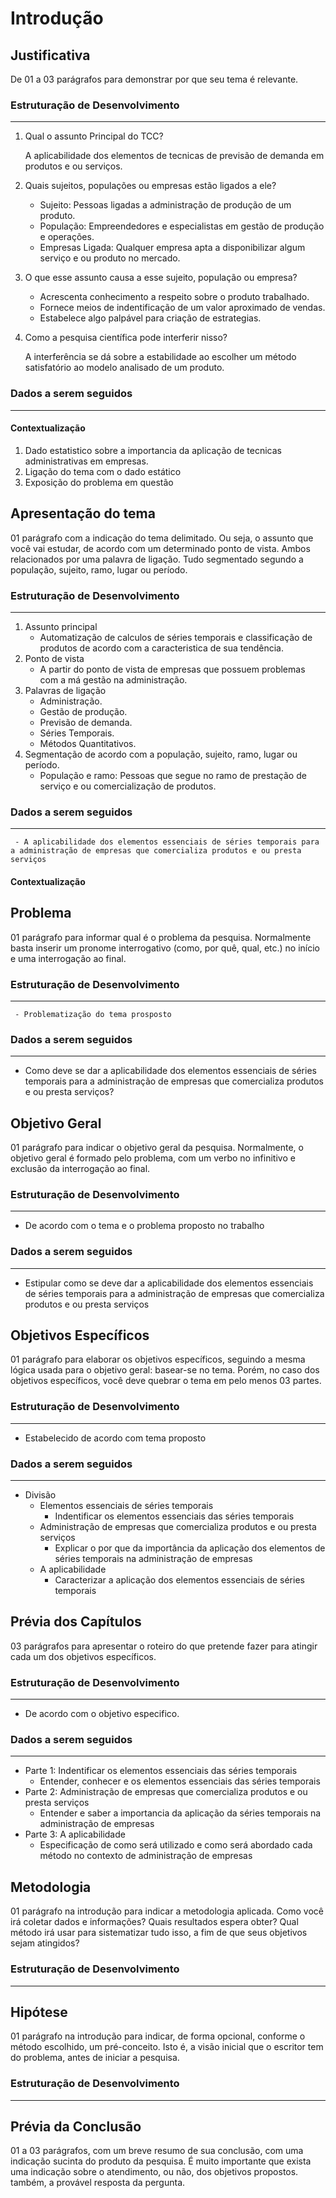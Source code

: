 # Introdução

## Justificativa

De 01 a 03 parágrafos para demonstrar por que seu tema é relevante.

### Estruturação de Desenvolvimento
---
 1. Qual o assunto Principal do TCC?

    A aplicabilidade dos elementos de tecnicas de previsão de demanda em produtos e ou serviços.

 2. Quais sujeitos, populações ou empresas estão ligados a ele?
     - Sujeito: Pessoas ligadas a administração de produção de um produto.
     - População: Empreendedores e especialistas em gestão de produção e operações.
     - Empresas Ligada: Qualquer empresa apta a disponibilizar algum serviço e ou produto no mercado.
     
 3. O que esse assunto causa a esse sujeito, população ou empresa?

     - Acrescenta conhecimento a respeito sobre o produto trabalhado.
     - Fornece meios de indentificação de um valor aproximado de vendas.
     - Estabelece algo palpável para criação de estrategias.

 4. Como a pesquisa científica pode interferir nisso?

    A interferência se dá sobre a estabilidade ao escolher um método satisfatório ao modelo analisado de um produto.

### Dados a serem seguidos
---
#### Contextualização

 1. Dado estatistico sobre a importancia da aplicação de tecnicas administrativas em empresas.
 2. Ligação do tema com o dado estático
 3. Exposição do problema em questão

## Apresentação do tema

01 parágrafo com a indicação do tema delimitado. Ou seja, o assunto que você vai estudar, de acordo com um determinado ponto de vista. Ambos relacionados por uma palavra de ligação. Tudo segmentado segundo a população, sujeito, ramo, lugar ou período.

### Estruturação de Desenvolvimento
---

 1. Assunto principal
     - Automatização de calculos de séries temporais e classificação de produtos de acordo com a caracteristica de sua tendência.
 2. Ponto de vista
     - A partir do ponto de vista de empresas que possuem problemas com a má gestão na administração.
 3. Palavras de ligação
     - Administração.
     - Gestão de produção.
     - Previsão de demanda.
     - Séries Temporais.
     - Métodos Quantitativos.
 4. Segmentação de acordo com a população, sujeito, ramo, lugar ou período.
     - População e ramo: Pessoas que segue no ramo de prestação de serviço e ou comercialização de produtos.

### Dados a serem seguidos
---
     - A aplicabilidade dos elementos essenciais de séries temporais para a administração de empresas que comercializa produtos e ou presta serviços
#### Contextualização

## Problema

01 parágrafo para informar qual é o problema da pesquisa. Normalmente basta inserir um pronome interrogativo (como, por quê, qual, etc.) no início e uma interrogação ao final.

### Estruturação de Desenvolvimento
---
     - Problematização do tema prosposto

### Dados a serem seguidos
---
 - Como deve se dar a aplicabilidade dos elementos essenciais de séries temporais para a administração de empresas que comercializa produtos e ou presta serviços?

## Objetivo Geral

01 parágrafo para indicar o objetivo geral da pesquisa. Normalmente, o objetivo geral é formado pelo problema, com um verbo no infinitivo e exclusão da interrogação ao final.

### Estruturação de Desenvolvimento
---
 - De acordo com o tema e o problema proposto no trabalho

### Dados a serem seguidos
---
 - Estipular como se deve dar a aplicabilidade dos elementos essenciais de séries temporais para a administração de empresas que comercializa produtos e ou presta serviços

## Objetivos Específicos

01 parágrafo para elaborar os objetivos específicos, seguindo a mesma lógica usada para o objetivo geral: basear-se no tema. Porém, no caso dos objetivos específicos, você deve quebrar o tema em pelo menos 03 partes.

### Estruturação de Desenvolvimento
---
 - Estabelecido de acordo com tema proposto

### Dados a serem seguidos
---
 - Divisão
     - Elementos essenciais de séries temporais
         - Indentificar os elementos essenciais das séries temporais
     - Administração de empresas que comercializa produtos e ou presta serviços
         - Explicar o por que da importância da aplicação dos elementos de séries temporais na administração de empresas
     - A aplicabilidade
         - Caracterizar a aplicação dos elementos essenciais de séries temporais

## Prévia dos Capítulos

03 parágrafos para apresentar o roteiro do que pretende fazer para atingir cada um dos objetivos específicos.

### Estruturação de Desenvolvimento
---
 - De acordo com o objetivo especifico.

### Dados a serem seguidos
---
 - Parte 1: Indentificar os elementos essenciais das séries temporais
     - Entender, conhecer e os elementos essenciais das séries temporais
 - Parte 2: Administração de empresas que comercializa produtos e ou presta serviços
     - Entender e saber a importancia da aplicação da séries temporais na administração de empresas
 - Parte 3: A aplicabilidade
     - Especificação de como será utilizado e como será abordado cada método no contexto de administração de empresas

## Metodologia

01 parágrafo na introdução para indicar a metodologia aplicada. Como você irá coletar dados e informações? Quais resultados espera obter? Qual método irá usar para sistematizar tudo isso, a fim de que seus objetivos sejam atingidos?

### Estruturação de Desenvolvimento
---

## Hipótese

01 parágrafo na introdução para indicar, de forma opcional, conforme o método escolhido, um pré-conceito. Isto é, a visão inicial que o escritor tem do problema, antes de iniciar a pesquisa.

### Estruturação de Desenvolvimento
---

## Prévia da Conclusão

01 a 03 parágrafos, com um breve resumo de sua conclusão, com uma indicação sucinta do produto da pesquisa. É muito importante que exista uma indicação sobre o atendimento, ou não, dos objetivos propostos. também, a provável resposta da pergunta.
